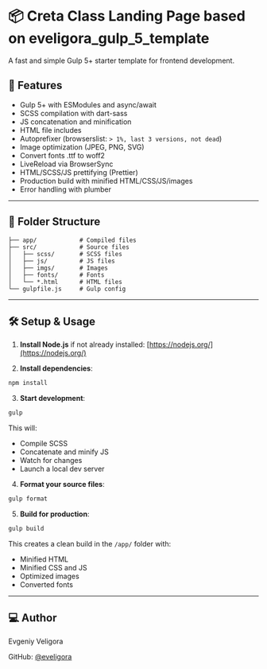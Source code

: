 # 📦 Creta Class Landing Page based on eveligora_gulp_5_template

A fast and simple Gulp 5+ starter template for frontend development.

## 🚀 Features

- Gulp 5+ with ESModules and async/await
- SCSS compilation with dart-sass
- JS concatenation and minification
- HTML file includes
- Autoprefixer (browserslist: `> 1%, last 3 versions, not dead`)
- Image optimization (JPEG, PNG, SVG)
- Convert fonts .ttf to woff2
- LiveReload via BrowserSync
- HTML/SCSS/JS prettifying (Prettier)
- Production build with minified HTML/CSS/JS/images
- Error handling with plumber

---

## 📁 Folder Structure

```
├── app/            # Compiled files
├── src/            # Source files
│   ├── scss/       # SCSS files
│   ├── js/         # JS files
│   ├── imgs/       # Images
│   ├── fonts/      # Fonts
│   └── *.html      # HTML files
└── gulpfile.js     # Gulp config
```

---

## 🛠️ Setup & Usage

1. **Install Node.js** if not already installed: [https://nodejs.org/](https://nodejs.org/)

2. **Install dependencies**:

```bash
npm install
```

3. **Start development**:

```bash
gulp
```

This will:

- Compile SCSS
- Concatenate and minify JS
- Watch for changes
- Launch a local dev server

4. **Format your source files**:

```bash
gulp format
```

5. **Build for production**:

```bash
gulp build
```

This creates a clean build in the `/app/` folder with:

- Minified HTML
- Minified CSS and JS
- Optimized images
- Converted fonts

---

## 💻 Author

Evgeniy Veligora

GitHub: [@eveligora](https://github.com/eveligora)
